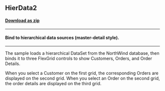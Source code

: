 ## HierData2
#### [Download as zip](https://minhaskamal.github.io/DownGit/#/home?url=https://github.com/GrapeCity/ComponentOne-WinForms-Samples/tree/master/NetFramework\FlexGrid\CS\HierData2)
____
#### Bind to hierarchical data sources (master-detail style).
____
The sample loads a hierarchical DataSet from the NorthWind database, then binds it to three FlexGrid controls to show Customers, Orders, and Order Details. 

When you select a Customer on the first grid, the corresponding Orders are displayed on the second grid. When you select an Order on the second grid, the order details are displayed on the third grid. 
